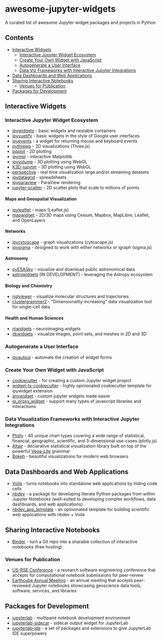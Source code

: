 # awesome-jupyter-widgets
A curated list of awesome Jupyter widget packages and projects in Python

## Contents

- [Interactive Widgets](#interactive-widgets)
  - [Interactive Jupyter Widget Ecosystem](#interactive-jupyter-widget-ecosystem)
  - [Create Your Own Widget with JavaScript](#create-your-own-widget-with-javascript)
  - [Autogenerate a User Interface](#autogenerate-a-user-interface)
  - [Data Viz Frameworks with Interactive Jupyter Integrations](#data-visualization-frameworks-with-interactive-jupyter-integrations)
- [Data Dashboards and Web Applications](#data-dashboards-and-web-applications)
- [Sharing Interactive Notebooks](#sharing-interactive-notebooks)
  - [Venues for PUblication](#venues-for-publication)
- [Packages for Development](#packages-for-development)
  
## Interactive Widgets

### Interactive Jupyter Widget Ecosystem

- [ipywidgets](https://ipywidgets.readthedocs.io/en/latest/) - basic widgets and nestable containers
- [ipyvuetify](https://github.com/widgetti/ipyvuetify) - basic widgets in the style of Google user interfaces
- [ipyevents](https://github.com/mwcraig/ipyevents) - a widget for returning mouse and keyboard events
- [pythreejs](https://github.com/jupyter-widgets/pythreejs) - 3D visualizations (Three.js)
- [bqplot](https://github.com/bqplot/bqplot) - 2D plotting
- [ipympl](https://github.com/matplotlib/ipympl) - interactive Matplotlib
- [ipyvolume](https://github.com/widgetti/ipyvolume) - 3D plotting using WebGL
- [K3D-jupyter](https://github.com/K3D-tools/K3D-jupyter) - 3D plotting using WebGL
- [perspective](https://github.com/finos/perspective) - real time visualization large and/or streaming datasets
- [ipydatagrid](https://github.com/bloomberg/ipydatagrid) - spreadsheets
- [ipyparaview](https://github.com/NVIDIA/ipyparaview) - ParaView rendering 
- [jupyter-scatter](https://github.com/flekschas/jupyter-scatter) - 2D scatter plots that scale to millions of points 

#### Maps and Geospatial Visualization
- [ipyleaflet](https://github.com/jupyter-widgets/ipyleaflet) - maps (Leaflet.js)
- [mapwidget](https://github.com/opengeos/mapwidget) - 2D/3D maps using Cesium, Mapbox, MapLibre, Leaflet, and OpenLayers 

#### Networks
- [ipycytoscape](https://github.com/cytoscape/ipycytoscape) - graph visualizations (cytoscape.js)
- [ipysigma](https://github.com/medialab/ipysigma) - designed to work with either networkx or igraph (sigma.js)

#### Astronomy
- [pyESASky](https://github.com/esdc-esac-esa-int/pyesasky) - visualize and download public astronomical data
- [astrowidgets](https://github.com/astropy/astrowidgets) [IN DEVELOPMENT] - leveraging the Astropy ecosystem

#### Biology and Chemistry
- [nglviewer](https://github.com/nglviewer/nglview) - visualize molecular structures and trajectories
- [clustergrammer2](https://github.com/ismms-himc/clustergrammer2) -  "Dimensionality-increasing" data visualization tool for single-cell data

#### Health and Human Sciences
- [niwidgets](https://github.com/nipy/niwidgets) - neuroimaging widgets
- [itkwidgets](https://github.com/InsightSoftwareConsortium/itkwidgets) - visualize images, point sets, and meshes in 2D and 3D

### Autogenerate a User Interface
- [ipyautoui](https://github.com/maxfordham/ipyautoui) - automate the creation of widget forms

### Create Your Own Widget with JavaScript

- [cookiecutter](https://github.com/jupyter-widgets/widget-cookiecutter) - for creating a custom Jupyter widget project
- [widget-ts-cookiecutter](https://github.com/jupyter-widgets/widget-ts-cookiecutter) - highly opinionated cookiecutter template for ipywidget extension
- [anywidget](https://github.com/manzt/anywidget) - custom jupyter widgets made easier
- [jp_proxy_widget](https://github.com/AaronWatters/jp_proxy_widget) - support many types of javascript libraries and interactions


### Data Visualization Frameworks with Interactive Jupyter Integrations

- [Plotly](https://plotly.com/python/getting-started/) - 40 unique chart types covering a wide range of statistical, financial, geographic, scientific, and 3-dimensional use-cases (plotly.js)
- [Altair](https://altair-viz.github.io/user_guide/interactions.html#interactive-charts) - declarative statistical visualization library built on top of the powerful [Vega-Lite](https://vega.github.io/vega-lite/) grammar
- [Bokeh](https://github.com/bokeh/jupyter_bokeh) - beautiful visualizations for modern web browsers

## Data Dashboards and Web Applications

- [Voilà](https://github.com/voila-dashboards/voila) - turns notebooks into standalone web applications by hiding code cells
- [nbdev](https://github.com/fastai/nbdev) - a package for developing literate Python packages from within Jupyter Notebooks (well-suited to developing complex workflows, data dashboards, and web applications)
- [nbdev_app_template](https://github.com/nicole-brewer/nbdev_app_template) - an opinionated template for building scientific web applications with nbdev + Voilà

## Sharing Interactive Notebooks
- [Binder](https://mybinder.org/) - turn a Git repo into a sharable collection of interactive notebooks (free hosting)

### Venues for Publication
- [US-RSE Conference](https://us-rse.org/usrse23/participate/notebooks/) - a research software engineering conference that accepts for computational notebook submissions for peer-reivew
- [Earthcube Annual Meeting](https://www.earthcube.org/notebooks) - an annual meeting that accepts peer-reviewed Jupyter notebooks showcasing geoscience data tools, software, services, and libraries

## Packages for Development

- [jupyterlab](https://github.com/jupyterlab/jupyterlab) - multipane notebook development environment
- [jupyterlab-sidecar](https://github.com/jupyter-widgets/jupyterlab-sidecar) - sidecar output widget for JupyterLab
- [jupyterlab-ide](https://github.com/nicole-brewer/jupyterlab-ide) - a set of packages and extensions to give JupyterLab IDE superpowers
